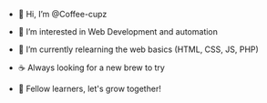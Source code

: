 - 👋 Hi, I’m @Coffee-cupz
- 👀 I’m interested in Web Development and automation
- 🌱 I’m currently relearning the web basics (HTML, CSS, JS, PHP)
- ☕ Always looking for a new brew to try

- 🍄 Fellow learners, let's grow together!
